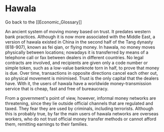 # Hawala

Go back to the [[Economic_Glossary]]


An ancient system of moving money based on trust. It predates western bank practices. Although it is now more associated with the Middle East, a version of hawala existed in China in the second half of the Tang dynasty (618-907), known as fei qian, or flying money. In hawala, no money moves physically between locations; nowadays it is transferred by means of a telephone call or fax between dealers in different countries. No legal contracts are involved, and recipients are given only a code number or simple token, such as a low-value banknote torn in half, to prove that money is due. Over time, transactions in opposite directions cancel each other out, so physical movement is minimised. Trust is the only capital that the dealers have. With it, the users of hawala have a worldwide money-transmission service that is cheap, fast and free of bureaucracy.

From a government's point of view, however, informal money networks are threatening, since they lie outside official channels that are regulated and taxed. They fear they are used by criminals, including terrorists. Although this is probably true, by far the main users of hawala networks are overseas workers, who do not trust official money transfer methods or cannot afford them, remitting earnings to their families.

